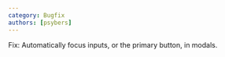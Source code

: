 ```yaml
---
category: Bugfix
authors: [psybers]
---
```


Fix: Automatically focus inputs, or the primary button, in modals.
